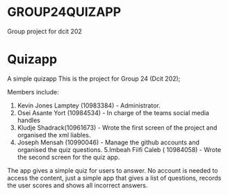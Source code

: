 # GROUP24QUIZAPP
Group project for dcit 202
# Quizapp
 A simple quizapp
This is the project for Group 24 (Dcit 202);

Members include:
1. Kevin Jones Lamptey (10983384) - Administrator.
2. Osei Asante Yort (10984534) - In charge of the teams social media handles
3. Kludje Shadrack(10961673) - Wrote the first screen of the project and organised the xml liables.
4. Joseph Mensah (10990046) - Manage the github accounts and organised the quiz questions.
5.Imbeah Fiifi Caleb ( 10984058) - Wrote the second screen for the quiz app.


The app gives a simple quiz for users to answer. No account is needed to access the content, just a simple app that gives a list of questions, records the user scores
and shows all incorrect answers. 